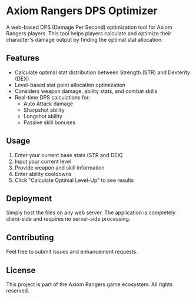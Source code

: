 # Axiom Rangers DPS Optimizer

A web-based DPS (Damage Per Second) optimization tool for Axiom Rangers players. This tool helps players calculate and optimize their character's damage output by finding the optimal stat allocation.

## Features

- Calculate optimal stat distribution between Strength (STR) and Dexterity (DEX)
- Level-based stat point allocation optimization
- Considers weapon damage, ability stats, and combat skills
- Real-time DPS calculations for:
  - Auto Attack damage
  - Sharpshot ability
  - Longshot ability
  - Passive skill bonuses

## Usage

1. Enter your current base stats (STR and DEX)
2. Input your current level
3. Provide weapon and skill information
4. Enter ability cooldowns
5. Click "Calculate Optimal Level-Up" to see results

## Deployment

Simply host the files on any web server. The application is completely client-side and requires no server-side processing.

## Contributing

Feel free to submit issues and enhancement requests.

## License

This project is part of the Axiom Rangers game ecosystem. All rights reserved.